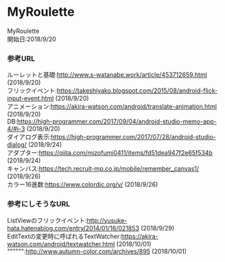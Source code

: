 # MyRoulette
MyRoulette  
開始日:2018/9/20  
### 参考URL 
ルーレットと基礎:http://www.s-watanabe.work/article/453712659.html (2018/9/20)  
フリックイベント:https://takeshiyako.blogspot.com/2015/08/android-flick-input-event.html (2018/9/20)  
アニメーション:https://akira-watson.com/android/translate-animation.html (2018/9/20)  
DB:https://high-programmer.com/2017/09/04/android-studio-memo-app-4/#i-3 (2018/9/20)  
ダイアログ表示:https://high-programmer.com/2017/07/28/android-studio-dialog/ (2018/9/24)  
アダプター:https://qiita.com/mizofumi0411/items/fd51dea947f2e65f534b (2018/9/24)  
キャンバス:https://tech.recruit-mp.co.jp/mobile/remember_canvas1/ (2018/9/26)  
カラー16進数:https://www.colordic.org/v/ (2018/9/26)  

### 参考にしそうなURL
ListViewのフリックイベント:http://yusuke-hata.hatenablog.com/entry/2014/01/16/021853 (2018/9/29)  
EditTextの変更時に呼ばれるTextWatcher:https://akira-watson.com/android/textwatcher.html (2018/10/01)  
"""""":http://www.autumn-color.com/archives/895 (2018/10/01)  
